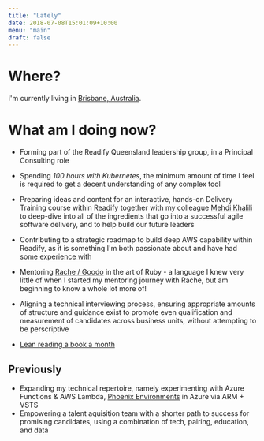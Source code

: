 ```yaml
---
title: "Lately"
date: 2018-07-08T15:01:09+10:00
menu: "main"
draft: false
---
```


# Where?
I'm currently living in [Brisbane, Australia](https://time.is/Brisbane). 

# What am I doing now?

* Forming part of the Readify Queensland leadership group, in a Principal Consulting role
* Spending _100 hours with Kubernetes_, the minimum amount of time I feel is required to get a decent understanding of any complex tool
* Preparing ideas and content for an interactive, hands-on Delivery Training course within Readify together with my colleague [Mehdi Khalili](https://www.mehdi-khalili.com/) to deep-dive into all of the ingredients that go into a successful agile software delivery, and to help build our future leaders
* Contributing to a strategic roadmap to build deep AWS capability within Readify, as it is something I'm both passionate about and have had [some experience with](https://github.com/andrewabest/AWS-Workshop)

* Mentoring [Rache / Goodo](https://twitter.com/rachegoodo) in the art of Ruby - a language I knew very little of when I started my mentoring journey with Rache, but am beginning to know a whole lot more of!
* Aligning a technical interviewing process, ensuring appropriate amounts of structure and guidance exist to promote even qualification and measurement of candidates across business units, without attempting to be perscriptive
* [Lean reading a book a month](https://www.andrew-best.com/posts/lean-reading-a-book-a-month/) 

## Previously

* Expanding my technical repertoire, namely experimenting with Azure Functions & AWS Lambda, [Phoenix Environments](https://www.thoughtworks.com/radar/techniques/phoenix-environments) in Azure via ARM + VSTS
* Empowering a talent aquisition team with a shorter path to success for promising candidates, using a combination of tech, pairing, education, and data